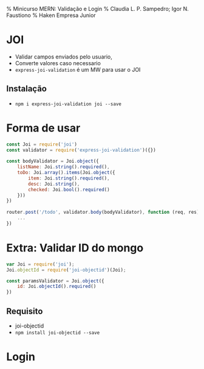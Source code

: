 % Minicurso MERN: Validação e Login
% Claudia L. P. Sampedro; Igor N. Faustiono
% Haken Empresa Junior

# JOI

- Validar campos enviados pelo usuario,
- Converte valores caso necessario
- `express-joi-validation` é um MW para usar o JOI

## Instalação
- `npm i express-joi-validation joi --save`

# Forma de usar

``` js
const Joi = require('joi')
const validator = require('express-joi-validation')({})
 
const bodyValidator = Joi.object({
    listName: Joi.string().required(),
    toDo: Joi.array().items(Joi.object({
        item: Joi.string().required(),
        desc: Joi.string(),
        checked: Joi.bool().required()
    }))
})
 
router.post('/todo', validator.body(bodyValidator), function (req, res) {
    ...
})
```

# Extra: Validar ID do mongo

``` js
var Joi = require('joi');
Joi.objectId = require('joi-objectid')(Joi);

const paramsValidator = Joi.object({
    id: Joi.objectId().required()
})
```

## Requisito
- joi-objectid
- `npm install joi-objectid --save`

# Login
